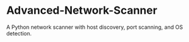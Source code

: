 # Advanced-Network-Scanner
A Python network scanner with host discovery, port scanning, and OS detection.
